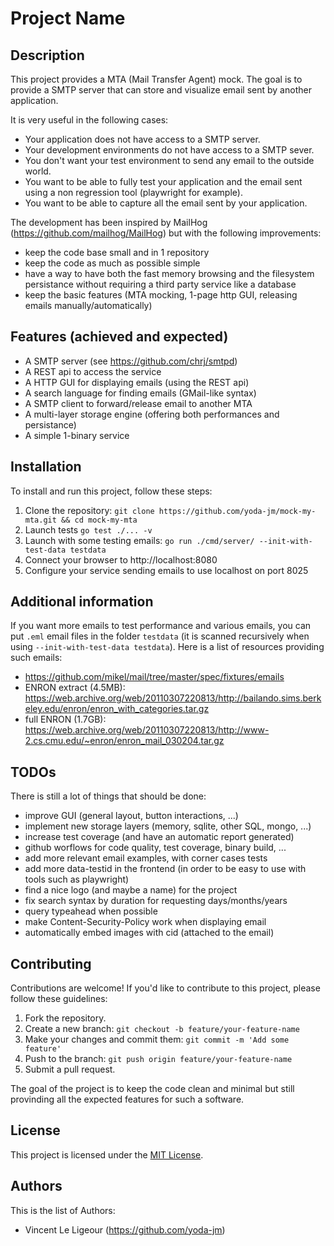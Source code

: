 # Project Name

## Description

This project provides a MTA (Mail Transfer Agent) mock. The goal is to provide
a SMTP server that can store and visualize email sent by another application.

It is very useful in the following cases:
- Your application does not have access to a SMTP server.
- Your development environments do not have access to a SMTP sever.
- You don't want your test environment to send any email to the outside world.
- You want to be able to fully test your application and the email sent using a non regression tool (playwright for example).
- You want to be able to capture all the email sent by your application.

The development has been inspired by MailHog (https://github.com/mailhog/MailHog) but with the following improvements:
- keep the code base small and in 1 repository
- keep the code as much as possible simple
- have a way to have both the fast memory browsing and the filesystem persistance without requiring a third party service like a database
- keep the basic features (MTA mocking, 1-page http GUI, releasing emails manually/automatically)

## Features (achieved and expected)

- A SMTP server (see https://github.com/chrj/smtpd)
- A REST api to access the service
- A HTTP GUI for displaying emails (using the REST api)
- A search language for finding emails (GMail-like syntax)
- A SMTP client to forward/release email to another MTA
- A multi-layer storage engine (offering both performances and persistance)
- A simple 1-binary service

## Installation

To install and run this project, follow these steps:

1. Clone the repository: `git clone https://github.com/yoda-jm/mock-my-mta.git && cd mock-my-mta`
2. Launch tests `go test ./... -v`
3. Launch with some testing emails: `go run ./cmd/server/ --init-with-test-data testdata`
4. Connect your browser to http://localhost:8080
5. Configure your service sending emails to use localhost on port 8025

## Additional information

If you want more emails to test performance and various emails, you can put `.eml` email files
in the folder `testdata` (it is scanned recursively when using  `--init-with-test-data testdata`).
Here is a list of resources providing such emails:
- https://github.com/mikel/mail/tree/master/spec/fixtures/emails
- ENRON extract (4.5MB): https://web.archive.org/web/20110307220813/http://bailando.sims.berkeley.edu/enron/enron_with_categories.tar.gz
- full ENRON (1.7GB): https://web.archive.org/web/20110307220813/http://www-2.cs.cmu.edu/~enron/enron_mail_030204.tar.gz

## TODOs

There is still a lot of things that should be done:
- improve GUI (general layout, button interactions, ...)
- implement new storage layers (memory, sqlite, other SQL, mongo, ...)
- increase test coverage (and have an automatic report generated)
- github worflows for code quality, test coverage, binary build, ...
- add more relevant email examples, with corner cases tests
- add more data-testid in the frontend (in order to be easy to use with tools such as playwright)
- find a nice logo (and maybe a name) for the project
- fix search syntax by duration for requesting days/months/years
- query typeahead when possible
- make Content-Security-Policy work when displaying email
- automatically embed images with cid (attached to the email)

## Contributing

Contributions are welcome! If you'd like to contribute to this project, please follow these guidelines:

1. Fork the repository.
2. Create a new branch: `git checkout -b feature/your-feature-name`
3. Make your changes and commit them: `git commit -m 'Add some feature'`
4. Push to the branch: `git push origin feature/your-feature-name`
5. Submit a pull request.

The goal of the project is to keep the code clean and minimal but still provinding all the expected features for such a software.

## License

This project is licensed under the [MIT License](LICENSE).

## Authors

This is the list of Authors:
- Vincent Le Ligeour (https://github.com/yoda-jm)